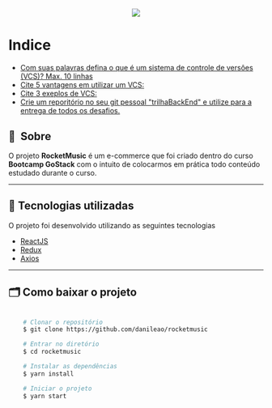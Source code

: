<h1 align="center">
    <img src=https://ik.imagekit.io/interatte/Captura_de_Tela_2022-03-18_a%CC%80s_13.07.39_-hv_zJMtKk.png?ik-sdk-version=javascript-1.4.3&updatedAt=1647619761769>
</h1>

# Indice

- [Com suas palavras defina o que é um sistema de controle de versôes (VCS)? Max. 10 linhas](#-Com-suas-palavras-defina-o-que-é-um-sistema-de-controle-de-versôes-(VCS)-?-Max.-10-linhas)
- [Cite 5 vantagens em utilizar um VCS:](#-Cite-5-vantagens-em-utilizar-um-VCS:)
- [Cite 3 exeplos de VCS:](#-Cite-3-exeplos-de-VCS:)
- [Crie um reporitório no seu git pessoal "trilhaBackEnd" e utilize para a entrega de todos os desafios.](#-Crie-um-reporitório-no-seu-git-pessoal-"trilhaBackEnd"-e-utilize-para-a-entrega-de-todos-os-desafios.)

## 🔖&nbsp; Sobre

O projeto **RocketMusic** é um e-commerce que foi criado dentro do curso **Bootcamp GoStack** com o intuito de colocarmos em prática todo conteúdo estudado durante o curso.

---

## 🚀 Tecnologias utilizadas

O projeto foi desenvolvido utilizando as seguintes tecnologias

- [ReactJS](https://reactjs.org)
- [Redux](https://redux.org)
- [Axios](https://github.com/axios/axios)

---

## 🗂 Como baixar o projeto

```bash

    # Clonar o repositório
    $ git clone https://github.com/danileao/rocketmusic

    # Entrar no diretório
    $ cd rocketmusic

    # Instalar as dependências
    $ yarn install

    # Iniciar o projeto
    $ yarn start
```
